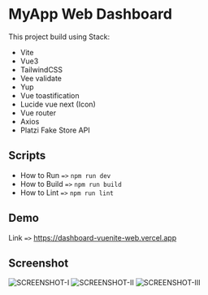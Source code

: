 # MyApp Web Dashboard

This project build using Stack:

- Vite
- Vue3
- TailwindCSS
- Vee validate
- Yup
- Vue toastification
- Lucide vue next (Icon)
- Vue router
- Axios
- Platzi Fake Store API

## Scripts

- How to Run `=>` `npm run dev`
- How to Build `=>` `npm run build`
- How to Lint `=>` `npm run lint`

## Demo

Link `=>` https://dashboard-vuenite-web.vercel.app

## Screenshot

![SCREENSHOT-I](https://github.com/edovqL/dashboard-vuenite-web/blob/master/src/assets/screenshot-1.png?raw=true)
![SCREENSHOT-II](https://github.com/edovqL/dashboard-vuenite-web/blob/master/src/assets/screenshot-2.png?raw=true)
![SCREENSHOT-III](https://github.com/edovqL/dashboard-vuenite-web/blob/master/src/assets/screenshot-3.png?raw=true)
